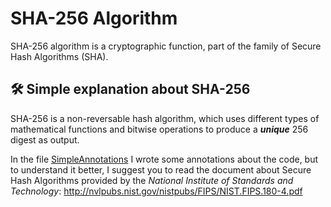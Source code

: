 
# SHA-256 Algorithm

SHA-256 algorithm is a cryptographic function, part of the family of Secure Hash Algorithms (SHA).


## 🛠 Simple explanation about SHA-256

SHA-256 is a non-reversable hash algorithm, which uses different types of mathematical functions and bitwise operations to produce a _**unique**_ 256 digest as output.

In the file [SimpleAnnotations](SimpleAnnotations.txt) I wrote some annotations about the code, but to understand it better, I suggest you to read the document about Secure Hash Algorithms provided by the _National Institute of Standards and Technology_: http://nvlpubs.nist.gov/nistpubs/FIPS/NIST.FIPS.180-4.pdf
